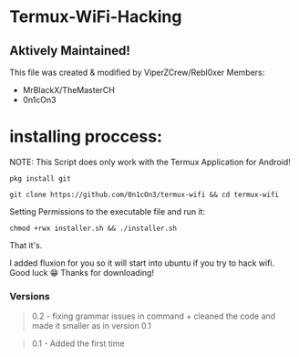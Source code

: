 # Termux-WiFi-Hacking
## Aktively Maintained!
This file was created & modified by ViperZCrew/Rebl0xer Members:

- MrBlackX/TheMasterCH
- 0n1cOn3

# installing proccess:

NOTE: This Script does only work with the Termux Application for Android!

``
pkg install git
``

``
git clone https://github.com/0n1cOn3/termux-wifi && cd termux-wifi
``

Setting Permissions to the executable file and run it:

``
chmod +rwx installer.sh && ./installer.sh
``

That it's.

I added fluxion for you so it will start into ubuntu if you try to hack wifi.
Good luck 😁
Thanks for downloading!

### Versions

> 0.2 - fixing grammar issues in command + cleaned the code and made it smaller as in version 0.1

> 0.1 - Added the first time
